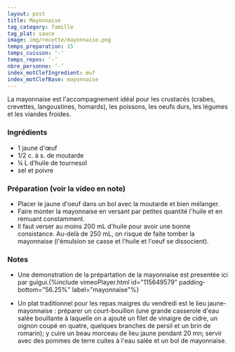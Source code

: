 ```yaml
---
layout: post
title: Mayonnaise
tag_category: famille
tag_plat: sauce
image: img/recette/mayonnaise.png
temps_preparation: 15
temps_cuisson: '-'
temps_repos: ‘-‘
nbre_personne: ‘-’
index_motClefIngredient: œuf
index_motClefBase: mayonnaise
---
```

La mayonnaise est l'accompagnement idéal pour les crustacés (crabes, crevettes, langoustines, homards), les poissons, les oeufs durs, les légumes et les viandes froides.

### Ingrédients
* 1 jaune d'œuf
* 1/2 c. à s. de moutarde
* ¼ L d’huile de tournesol
* sel et poivre

### Préparation (voir la video en note)
* Placer le jaune d'oeuf dans un bol avec la moutarde et bien mélanger.
* Faire monter la mayonnaise en versant par petites quantité l'huile et en remuant constamment.
* Il faut verser au moins 200 mL d'huile pour avoir une bonne consistance. Au-delà de 250 mL, on risque de faite tomber la mayonnaise (l'émulsion se casse et l'huile et l'oeuf se dissocient).

### Notes
* Une demonstration de la prépartation de la mayonnaise est presentée ici par guigui.{%include vimeoPlayer.html id="115649579" padding-bottom="56.25%" label="mayonnaise"%}

* Un plat traditionnel pour les repas maigres du vendredi est le lieu jaune-mayonnaise : préparer un court-bouillon (une grande casserole d'eau salée bouillante à laquelle on a ajouté un filet de vinaigre de cidre, un oignon coupé en quatre, quelques branches de persil et un brin de romarin); y cuire un beau morceau de lieu jaune pendant 20 mn; servir avec des pommes de terre cuites à l'eau salée et un bol de mayonnaise.
